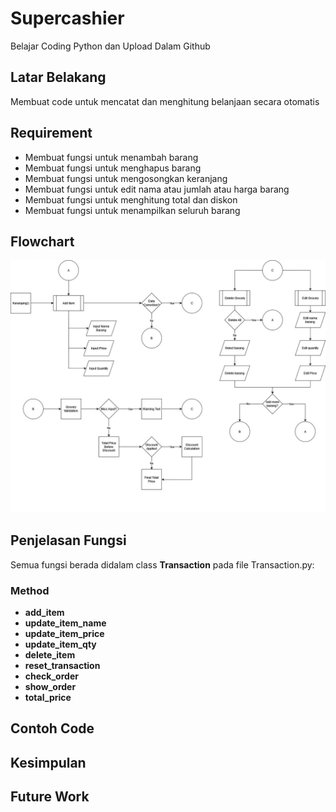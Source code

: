 # Supercashier
Belajar Coding Python dan Upload Dalam Github
## Latar Belakang
Membuat code untuk mencatat dan menghitung belanjaan secara otomatis
## Requirement
- Membuat fungsi untuk menambah barang
- Membuat fungsi untuk menghapus barang
- Membuat fungsi untuk mengosongkan keranjang
- Membuat fungsi untuk edit nama atau jumlah atau harga barang
- Membuat fungsi untuk menghitung total dan diskon
- Membuat fungsi untuk menampilkan seluruh barang
## Flowchart
![flowchart](https://github.com/dearga/Supercashier/blob/451ee4a15f863622a4b5b98b7ad015d7edf0abff/Untitled%20Diagram.jpg)
## Penjelasan Fungsi
Semua fungsi berada didalam class **Transaction** pada file Transaction.py:
### Method
- **add_item**
- **update_item_name**
- **update_item_price**
- **update_item_qty**
- **delete_item**
- **reset_transaction**
- **check_order**
- **show_order**
- **total_price**

## Contoh Code
## Kesimpulan
## Future Work
